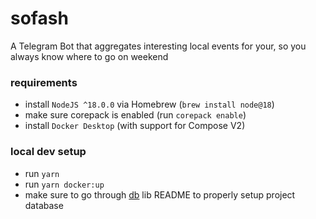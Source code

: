 # sofash

A Telegram Bot that aggregates interesting local events for your, so you always know where to go on weekend

### requirements

- install `NodeJS ^18.0.0` via Homebrew (`brew install node@18`)
- make sure corepack is enabled (run `corepack enable`)
- install `Docker Desktop` (with support for Compose V2)

### local dev setup

- run `yarn`
- run `yarn docker:up`
- make sure to go through [db](libs/db/README.md) lib README to properly setup project database
